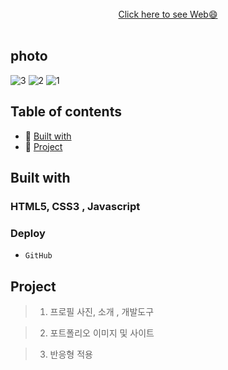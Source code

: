 <div align="center">
    <br />
      <a display="block" href="https://kingofaussie.github.io/portfolio/">Click here to see Web😄</a>
    <br /><br />
  </a>
</div>

## photo

![3](https://user-images.githubusercontent.com/108798401/209747176-326dc93d-083a-42d4-bc96-c2f815666a34.jpg)
![2](https://user-images.githubusercontent.com/108798401/209747179-4af3e402-160f-463b-95a0-37e0b77669a8.PNG)
![1](https://user-images.githubusercontent.com/108798401/209747183-ea81c59e-3b89-4d3e-8d71-0fa61741b52e.PNG)


## Table of contents

- 💛 [Built with](#built-with)
- 🧡 [Project](#project)


## Built with

### HTML5, CSS3 , Javascript

### Deploy

- `GitHub`

## Project

> 1. 프로필 사진, 소개 , 개발도구


> 2. 포트폴리오 이미지 및 사이트 


> 3. 반응형 적용

